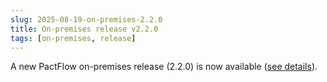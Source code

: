 ```yaml
---
slug: 2025-08-19-on-premises-2.2.0
title: On-premises release v2.2.0
tags: [on-premises, release]
---
```


A new PactFlow on-premises release (2.2.0) is now available ([see details](/docs/on-premises/releases/2.2.0)).